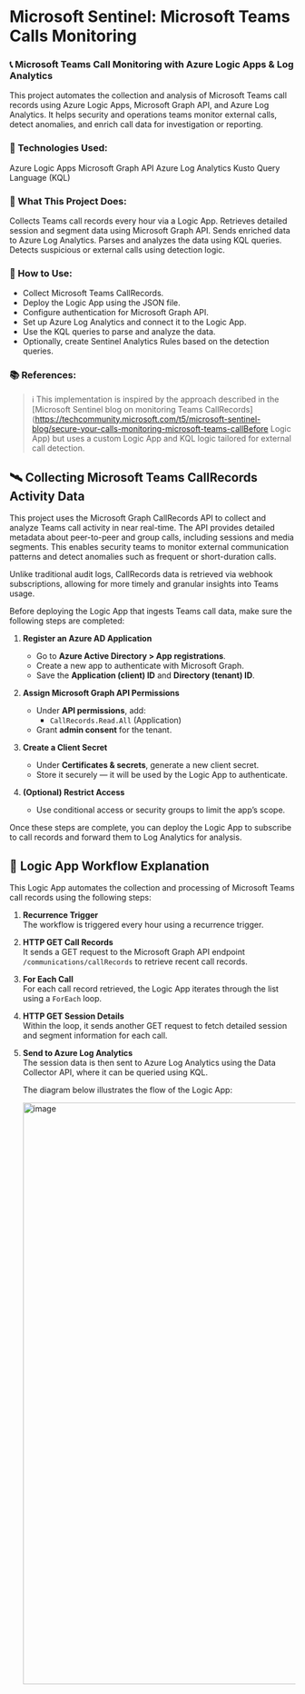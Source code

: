 # Microsoft Sentinel: Microsoft Teams Calls Monitoring
### 📞 Microsoft Teams Call Monitoring with Azure Logic Apps & Log Analytics

This project automates the collection and analysis of Microsoft Teams call records using Azure Logic Apps, Microsoft Graph API, and Azure Log Analytics. It helps security and operations teams monitor external calls, detect anomalies, and enrich call data for investigation or reporting.

### 🔧 Technologies Used:

Azure Logic Apps
Microsoft Graph API
Azure Log Analytics
Kusto Query Language (KQL)


### 🚀 What This Project Does:

Collects Teams call records every hour via a Logic App.
Retrieves detailed session and segment data using Microsoft Graph API.
Sends enriched data to Azure Log Analytics.
Parses and analyzes the data using KQL queries.
Detects suspicious or external calls using detection logic.

### 🧠 How to Use:

- Collect Microsoft Teams CallRecords.
- Deploy the Logic App using the JSON file.
- Configure authentication for Microsoft Graph API.
- Set up Azure Log Analytics and connect it to the Logic App.
- Use the KQL queries to parse and analyze the data.
- Optionally, create Sentinel Analytics Rules based on the detection queries.

### 📚 References:

> ℹ️ This implementation is inspired by the approach described in the [Microsoft Sentinel blog on monitoring Teams CallRecords](https://techcommunity.microsoft.com/t5/microsoft-sentinel-blog/secure-your-calls-monitoring-microsoft-teams-callBefore Logic App) but uses a custom Logic App and KQL logic tailored for external call detection.


## 🛰️ Collecting Microsoft Teams CallRecords Activity Data

This project uses the Microsoft Graph CallRecords API to collect and analyze Teams call activity in near real-time. The API provides detailed metadata about peer-to-peer and group calls, including sessions and media segments. This enables security teams to monitor external communication patterns and detect anomalies such as frequent or short-duration calls.

Unlike traditional audit logs, CallRecords data is retrieved via webhook subscriptions, allowing for more timely and granular insights into Teams usage.

Before deploying the Logic App that ingests Teams call data, make sure the following steps are completed:

1. **Register an Azure AD Application**
   - Go to **Azure Active Directory > App registrations**.
   - Create a new app to authenticate with Microsoft Graph.
   - Save the **Application (client) ID** and **Directory (tenant) ID**.

2. **Assign Microsoft Graph API Permissions**
   - Under **API permissions**, add:
     - `CallRecords.Read.All` (Application)
   - Grant **admin consent** for the tenant.

3. **Create a Client Secret**
   - Under **Certificates & secrets**, generate a new client secret.
   - Store it securely — it will be used by the Logic App to authenticate.

4. **(Optional) Restrict Access**
   - Use conditional access or security groups to limit the app’s scope.

Once these steps are complete, you can deploy the Logic App to subscribe to call records and forward them to Log Analytics for analysis.

## 🧩 Logic App Workflow Explanation

This Logic App automates the collection and processing of Microsoft Teams call records using the following steps:

1. **Recurrence Trigger**  
   The workflow is triggered every hour using a recurrence trigger.

2. **HTTP GET Call Records**  
   It sends a GET request to the Microsoft Graph API endpoint `/communications/callRecords` to retrieve recent call records.

3. **For Each Call**  
   For each call record retrieved, the Logic App iterates through the list using a `ForEach` loop.

4. **HTTP GET Session Details**  
   Within the loop, it sends another GET request to fetch detailed session and segment information for each call.

5. **Send to Azure Log Analytics**  
   The session data is then sent to Azure Log Analytics using the Data Collector API, where it can be queried using KQL.

   The diagram below illustrates the flow of the Logic App:

   <img width="1024" height="1024" alt="image" src="https://github.com/user-attachments/assets/3d718bf2-129b-4667-ab37-cdfbd3b3c60c" />


